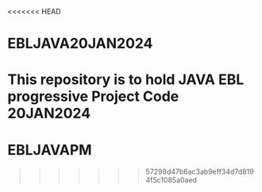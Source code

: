 <<<<<<< HEAD
# EBLJAVA20JAN2024
This repository is to hold JAVA EBL progressive Project Code 20JAN2024
=======
# EBLJAVAPM
>>>>>>> 57298d47b6ac3ab9eff34d7d8194f5c1085a0aed
